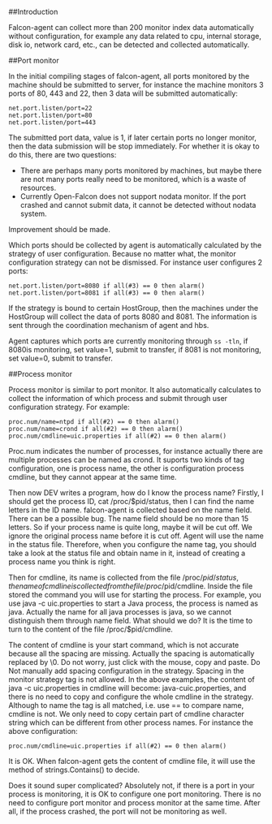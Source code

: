 ##Introduction

Falcon-agent can collect more than 200 monitor index data automatically without configuration, for example any data related to cpu, internal storage, disk io, network card, etc., can be detected and collected automatically.

##Port monitor

In the initial compiling stages of falcon-agent, all ports monitored by the machine should be submitted to server, for instance the machine monitors 3 ports of 80, 443 and 22, then 3 data will be submitted automatically: 

```
net.port.listen/port=22
net.port.listen/port=80
net.port.listen/port=443
```

The submitted port data, value is 1, if later certain ports no longer monitor, then the data submission will be stop immediately. For whether it is okay to do this, there are two questions: 

* There are perhaps many ports monitored by machines, but maybe there are not many ports really need to be monitored, which is a waste of resources.
* Currently Open-Falcon does not support nodata monitor. If the port crashed and cannot submit data, it cannot be detected without nodata system.

Improvement should be made.

Which ports should be collected by agent is automatically calculated by the strategy of user configuration. Because no matter what, the monitor configuration strategy can not be dismissed. For instance user configures 2 ports: 

```
net.port.listen/port=8080 if all(#3) == 0 then alarm()
net.port.listen/port=8081 if all(#3) == 0 then alarm()
```
If the strategy is bound to certain HostGroup, then the machines under the HostGroup will collect the data of ports 8080 and 8081. The information is sent through the coordination mechanism of agent and hbs.

Agent captures which ports are currently monitoring through ```ss -tln```, if 8080is monitoring, set value=1, submit to transfer, if 8081 is not monitoring, set value=0, submit to transfer. 

##Process monitor

Process monitor is similar to port monitor. It also automatically calculates to collect the information of which process and submit through user configuration strategy. For example:

```
proc.num/name=ntpd if all(#2) == 0 then alarm()
proc.num/name=crond if all(#2) == 0 then alarm()
proc.num/cmdline=uic.properties if all(#2) == 0 then alarm()
```

Proc.num indicates the number of processes, for instance actually there are multiple processes can be named as crond. It suports two kinds of tag configuration, one is process name, the other is configuration process cmdline, but they cannot appear at the same time. 

Then now DEV writes a program, how do I know the process name? Firstly, I should get the process ID, cat /proc/$pid/status, then I can find the name letters in the ID name. falcon-agent is collected based on the name field. There can be a possible bug. The name field should be no more than 15 letters. So if your process name is quite long, maybe it will be cut off. We ignore the original process name before it is cut off. Agent will use the name in the status file. Therefore, when you configure the name tag, you should take a look at the status file and obtain name in it, instead of creating a process name you think is right.

Then for cmdline, its name is collected from the file /proc/$pid/status, the name of cmdline is collected from the file /proc/$pid/cmdline. Inside the file stored the command you will use for starting the process. For example, you use java -c uic.properties to start a Java process, the process is named as java. Actually the name for all java processes is java, so we cannot distinguish them through name field. What should we do? It is the time to turn to the content of the file /proc/$pid/cmdline.

The content of cmdline is your start command, which is not accurate because all the spacing are missing. Actually the spacing is automatically replaced by \0. Do not worry, just click with the mouse, copy and paste. Do Not manually add spacing configuration in the strategy. Spacing in the monitor strategy tag is not allowed.
In the above examples, the content of java -c uic.properties in cmdline will become: java-cuic.properties, and there is no need to copy and configure the whole cmdline in the strategy. Although to name the tag is all matched, i.e. use == to compare name, cmdline is not. We only need to copy certain part of cmdline character string which can be different from other process names. For instance the above configuration:
```
proc.num/cmdline=uic.properties if all(#2) == 0 then alarm()
```

It is OK. When falcon-agent gets the content of cmdline file, it will use the method of strings.Contains() to decide.

Does it sound super complicated? Absolutely not, if there is a port in your process is monitoring, it is OK to configure one port monitoring. There is no need to configure port monitor and process monitor at the same time. After all, if the process crashed, the port will not be monitoring as well.

